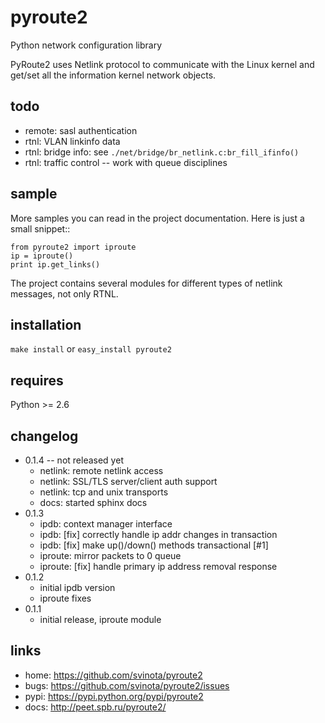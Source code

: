 pyroute2
========

Python network configuration library

PyRoute2 uses Netlink protocol to communicate with the Linux kernel
and get/set all the information kernel network objects.

todo
----

* remote: sasl authentication
* rtnl: VLAN linkinfo data
* rtnl: bridge info: see `./net/bridge/br_netlink.c:br_fill_ifinfo()`
* rtnl: traffic control -- work with queue disciplines

sample
------

More samples you can read in the project documentation. Here is
just a small snippet::

    from pyroute2 import iproute
    ip = iproute()
    print ip.get_links()

The project contains several modules for different types of
netlink messages, not only RTNL.

installation
------------

`make install` or `easy_install pyroute2`

requires
--------

Python >= 2.6

changelog
---------

* 0.1.4 -- not released yet
    * netlink: remote netlink access
    * netlink: SSL/TLS server/client auth support
    * netlink: tcp and unix transports
    * docs: started sphinx docs
* 0.1.3
    * ipdb: context manager interface
    * ipdb: [fix] correctly handle ip addr changes in transaction
    * ipdb: [fix] make up()/down() methods transactional [#1]
    * iproute: mirror packets to 0 queue
    * iproute: [fix] handle primary ip address removal response
* 0.1.2
    * initial ipdb version
    * iproute fixes
* 0.1.1
    * initial release, iproute module

links
-----

* home: https://github.com/svinota/pyroute2
* bugs: https://github.com/svinota/pyroute2/issues
* pypi: https://pypi.python.org/pypi/pyroute2
* docs: http://peet.spb.ru/pyroute2/

